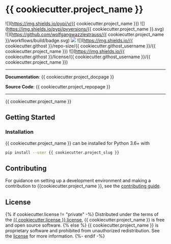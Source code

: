 # {{ cookiecutter.project_name }}

![](https://img.shields.io/pypi/v/{{ cookiecutter.project_name }})
![](https://img.shields.io/pypi/pyversions/{{ cookiecutter.project_name }}.svg)
![](https://github.com/wolfgangwazzlestrauss/{{ cookiecutter.project_name }}/workflows/build/badge.svg)
![](https://img.shields.io/badge/code%20style-black-000000.svg)
![](https://img.shields.io/{{ cookiecutter.githost }}/repo-size/{{ cookiecutter.githost_username }}/{{ cookiecutter.project_name }})
![](https://img.shields.io/{{ cookiecutter.githost }}/license/{{ cookiecutter.githost_username }}/{{ cookiecutter.project_name }})

---

**Documentation**: {{ cookiecutter.project_docpage }}

**Source Code**: {{ cookiecutter.project_repopage }}

---

{{ cookiecutter.project_name }}

## Getting Started

### Installation

{{ cookiecutter.project_name }} can be installed for Python 3.6+ with

```bash
pip install --user {{ cookiecutter.project_slug }}
```

## Contributing

For guidance on setting up a development environment and making a contribution
to {{cookiecutter.project_name }}, see the [contributing
guide](CONTRIBUTING.md).

## License

{% if cookiecutter.license != "private" -%}
Distributed under the terms of the [{{ cookiecutter.license }} license](LICENSE.md), {{
cookiecutter.project_name }} is free and open source software.
{% else %}
{{ cookiecutter.project_name }} is proprietary software and prohibited from
unauthorized redistribution. See the [license](LICENSE.md) for more
information.
{%- endif -%}
